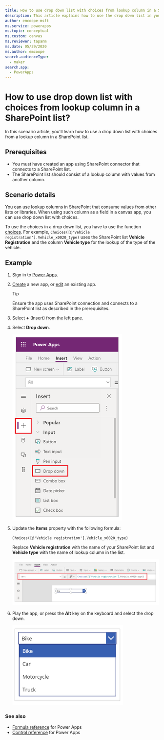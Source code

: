 ```yaml
---
title: How to use drop down list with choices from lookup column in a SharePoint list | Microsoft Docs
description: This article explains how to use the drop down list in your app to show choices from a lookup column in a SharePoint list.
author: emcoope-msft
ms.service: powerapps
ms.topic: conceptual
ms.custom: canvas
ms.reviewer: tapanm
ms.date: 05/29/2020
ms.author: emcoope
search.audienceType: 
  - maker
search.app: 
  - PowerApps
---
```

# How to use drop down list with choices from lookup column in a SharePoint list?

In this scenario article, you'll learn how to use a drop down list with choices from a lookup column in a SharePoint list.

## Prerequisites

- You must have created an app using SharePoint connector that connects to a SharePoint list.
- The SharePoint list should consist of a lookup column with values from another column.

## Scenario details

You can use lookup columns in SharePoint that consume values from other lists or libraries. When using such column as a field in a canvas app, you can use drop down list with choices.

To use the choices in a drop down list, you have to use the function [choices](./functions/function-choices.md). For example, `Choices([@'Vehicle registration'].Vehicle_x0020_type)` uses the SharePoint list **Vehicle Registration** and the column **Vehicle type** for the lookup of the type of the vehicle.

## Example

1. Sign in to [Power Apps](https://make.powerapps.com).

1. [Create](app-from-sharepoint.md) a new app, or [edit](edit-app.md) an existing app.

    > [!TIP]
    > Ensure the app uses SharePoint connection and connects to a SharePoint list as described in the prerequisites.

1. Select **+** (Insert) from the left pane.

1. Select **Drop down**.

    ![Insert drop down](./media/sharepoint-scenarios-choice-to-lookup/insert-drop-down.png "Insert drop down")

1. Update the **Items** property with the following formula:

    `Choices([@'Vehicle registration'].Vehicle_x0020_type)`

    Replace **Vehicle registration** with the name of your SharePoint list and **Vehicle type** with the name of lookup column in the list.

    ![Choices formula](./media/sharepoint-scenarios-choice-to-lookup/choices-formula.png "Choices formula")

1. Play the app, or press the **Alt** key on the keyboard and select the drop down.

    ![Drop down choices](./media/sharepoint-scenarios-choice-to-lookup/drop-down-choices.png "Drop down choices")

### See also

- [Formula reference](formula-reference.md) for Power Apps
- [Control reference](reference-properties.md) for Power Apps
